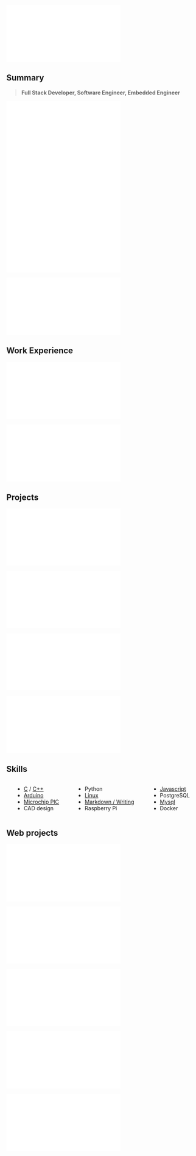 ![](/header.md)

## Summary

> **Full Stack Developer, Software Engineer, Embedded Engineer**

![](/summaries/electronic.md)
![](/summaries/linux.md)
![](/summaries/web.md)

![](/education.md)

## Work Experience

![](/experience/escobedo%20medina.md)

![](/experience/taionca.md)

## Projects

![](/projects/CNC%20router.md)

![](/projects/helical%20milling.md)

![](/projects/arduinooven.md)

![](/projects/chess%20clock.short.md)

## Skills

<div class="columnList" style="display: flex; justify-content: space-around">
<div style="display: flex; flex-direction: column">

- [C](https://github.com/madacol/helical-milling/blob/master/main%20-%20Fresado%20helicoidal.c) / [C++](https://github.com/madacol/ArduinoOven/blob/master/ArduinoOven.ino)
- [Arduino](https://github.com/madacol/ArduinoOven)
- [Microchip PIC](https://github.com/madacol/helical-milling)
- CAD design

</div>
<div style="display: flex; flex-direction: column">

- Python
- [Linux](https://stackoverflow.com/search?q=user:3163120+[linux])
- [Markdown / Writing](https://github.com/madacol/knowledge)
- Raspberry Pi

</div>
<div style="display: flex; flex-direction: column">

- [Javascript](https://stackoverflow.com/search?q=user:3163120+[javascript])
- PostgreSQL
- [Mysql](https://stackoverflow.com/search?q=user:3163120+[mysql])
- Docker

</div>
</div>

## Web projects

![](/projects/webpipe.short.md)

![](/projects/taionca%20web.short.md)

![](/bolivar%20paralelo.short.md)

![](/languages.md)

![](/other_profiles.md)